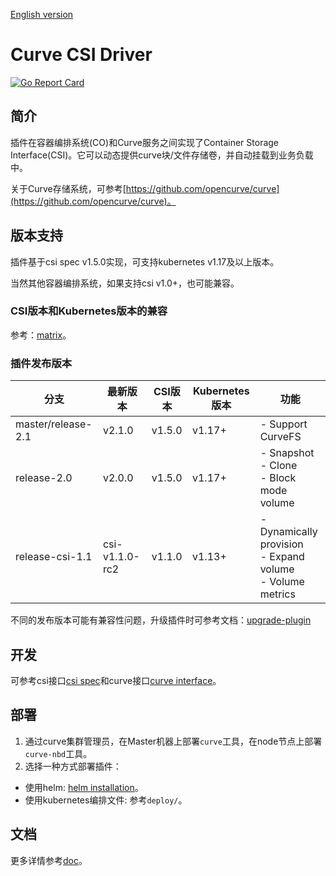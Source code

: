 [English version](README.md)

# Curve CSI Driver

[![Go Report Card](https://goreportcard.com/badge/github.com/opencurve/curve-csi)](https://goreportcard.com/report/github.com/opencurve/curve-csi)


## 简介

插件在容器编排系统(CO)和Curve服务之间实现了Container Storage Interface(CSI)。它可以动态提供curve块/文件存储卷，并自动挂载到业务负载中。

关于Curve存储系统，可参考[https://github.com/opencurve/curve](https://github.com/opencurve/curve)。

## 版本支持

插件基于csi spec v1.5.0实现，可支持kubernetes v1.17及以上版本。

当然其他容器编排系统，如果支持csi v1.0+，也可能兼容。

### CSI版本和Kubernetes版本的兼容

参考：[matrix](https://kubernetes-csi.github.io/docs/#kubernetes-releases)。

### 插件发布版本

| 分支 | 最新版本 |CSI版本 | Kubernetes 版本 | 功能 |
|--- | ---| --- |--- | ---|
| master/release-2.1 | v2.1.0 | v1.5.0 | v1.17+ | - Support CurveFS |
| release-2.0 | v2.0.0 | v1.5.0 | v1.17+ | - Snapshot<br/> - Clone<br/> - Block mode volume|
| release-csi-1.1 | csi-v1.1.0-rc2 | v1.1.0 | v1.13+ | - Dynamically provision <br/> - Expand volume <br/> - Volume metrics|

不同的发布版本可能有兼容性问题，升级插件时可参考文档：[upgrade-plugin](docs/cn/upgrade-plugin.md)

## 开发

可参考csi接口[csi spec](https://github.com/container-storage-interface/spec/blob/master/spec.md)和curve接口[curve interface](docs/cn/curve-interface)。

## 部署

1. 通过curve集群管理员，在Master机器上部署`curve`工具，在node节点上部署`curve-nbd`工具。
2. 选择一种方式部署插件：

- 使用helm: [helm installation](charts/curve-csi/README.md)。
- 使用kubernetes编排文件: 参考`deploy/`。

## 文档

更多详情参考[doc](docs/cn/README.md)。
